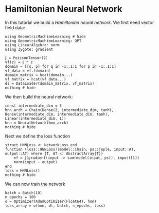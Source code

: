# Hamiltonian Neural Network

In this tutorial we build a *Hamiltonian neural network*. We first need vector field data:

```@example hnn
using GeometricMachineLearning # hide
using GeometricMachineLearning: QPT
using LinearAlgebra: norm
using Zygote: gradient

𝕁 = PoissonTensor(2)
vf(z) = 𝕁 * z
domain = [[q, p] for q in -1:.1:1 for p in -1:.1:1]
vf_data = vf.(domain)
domain_matrix = hcat(domain...)
vf_matrix = hcat(vf_data...)
dl = DataLoader(domain_matrix, vf_matrix)
nothing # hide
```

We then build the neural network:

```@example hnn
const intermediate_dim = 5
hnn_arch = Chain(Dense(2, intermediate_dim, tanh), Dense(intermediate_dim, intermediate_dim, tanh), Linear(intermediate_dim, 1))
hnn = NeuralNetwork(hnn_arch)
nothing # hide
```

Next we define the loss function

```@example hnn
struct HNNLoss <: NetworkLoss end
function (loss::HNNLoss)(model::Chain, ps::Tuple, input::AT, output::AT) where {T, AT <: AbstractArray{T}}
    vf = 𝕁(gradient(input -> sum(model(input, ps)), input)[1])
    norm(input - output)
end
loss = HNNLoss()
nothing # hide
```

We can now train the network

```@example hnn
batch = Batch(10)
n_epochs = 100
o = Optimizer(AdamOptimizer(Float64), hnn)
loss_array = o(hnn, dl, batch, n_epochs, loss)
```